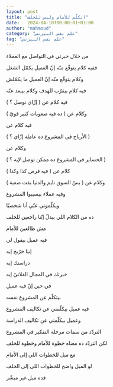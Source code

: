 ```yaml
---
layout: post
title: "اتكلّم للأمام وليس للخلف"
date:   2024-04-10T00:00:01+03:00
author: "mahmoud"
category: "علم نفس البيزنس"
tag: "علم نفس البيزنس"
---
```



من خلال خبرتي في التواصل مع العملاء

ففيه كلام يتوقّع منّه إنّ العميل يكمّل الشغل

وكلام يتوقّع منّه إنّ العميل ما يكمّلش




فيه كلام بيقرّب للهدف وكلام بيبعد عنّه




فيه كلام عن ( إزّاي نوصل ؟ )

وكلام عن ( ده فيه صعوبات كتير قويّ )




فيه كلام عن

( الأرباح في المشروع ده عاملة إزّاي ؟ )

وكلام عن

( الخساير في المشروع ده ممكن توصل لإيه ؟ )




كلام عن ( فيه فرص كذا وكذا )

وكلام عن ( بسّ السوق نايم والدنيا بقت صعبة )




وفيه عملاء بيسيبوا المشروع

ويكلّموني عنّي أنا شخصيّا

ده من الكلام اللي بيدلّ إنّنا راجعين للخلف

مش طالعين للأمام




فيه عميل بيقول لي

إنتا خرّيج إيه

دراستك إيه

خبرتك في المجال الفلانيّ إيه




في حين إنّ فيه عميل

بيتكلّم عن المشروع نفسه




فيه عميل بيكلّمني عن تكاليف المشروع

وعميل بيكلّمني عن تكاليف الدراسة




التردّد من سمات مرحلة التفكير في المشروع

لكن التردّد ده معناه خطوة للأمام وخطوة للخلف

مع ميل للخطوات اللي إلى الأمام




لو الميل واضح للخطوات اللي إلى الخلف

فده ميل غير مبشّر
